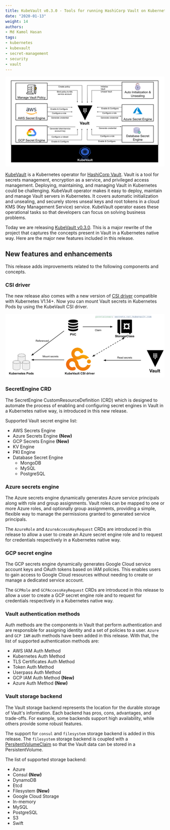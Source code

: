 ```yaml
---
title: KubeVault v0.3.0 - Tools for running HashiCorp Vault on Kubernetes
date: "2020-01-13"
weight: 14
authors:
- Md Kamol Hasan
tags:
- kubernetes
- kubevault
- secret-management
- security
- vault
---
```


![The KubeVault Overview](KubeVault_overview.svg)

[KubeVault](https://kubevault.com) is a Kubernetes operator for [HashiCorp Vault](https://www.vaultproject.io/). Vault is a tool for secrets management, encryption as a service, and privileged access management. Deploying, maintaining, and managing Vault in Kubernetes could be challenging. KubeVault operator makes it easy to deploy, maintain and manage Vault servers in Kubernetes. It covers automatic initialization and unsealing, and securely stores unseal keys and root tokens in a cloud KMS (Key Management Service) service. KubeVault operator eases these operational tasks so that developers can focus on solving business problems.

Today we are releasing [KubeVault v0.3.0](https://kubevault.com/docs/v0.3.0/welcome/). This is a major rewrite of the project that captures the concepts present in Vault in a Kubernetes native way. Here are the major new features included in this release.

## New features and enhancements

This release adds improvements related to the following components and concepts.

### CSI driver

The new release also comes with a new version of [CSI driver](https://kubernetes-csi.github.io/docs/#kubernetes-container-storage-interface-csi-documentation) compatible with Kubernetes V1.14+. Now you can mount Vault secrets in Kubernetes Pods by using the KubeVault CSI driver.

![The KubeVault CSI Driver](csi_driver.svg)

### SecretEngine CRD

The SecretEngine CustomResourceDefinition (CRD) which is designed to automate the process of enabling and configuring secret engines in Vault in a Kubernetes native way, is introduced in this new release.

Supported Vault secret engine list:

- AWS Secrets Engine
- Azure Secrets Engine **(New)**
- GCP Secrets Engine **(New)**
- KV Engine
- PKI Engine
- Database Secret Engine
  - MongoDB
  - MySQL
  - PostgreSQL

### Azure secrets engine

The Azure secrets engine dynamically generates Azure service principals along with role and group assignments. Vault roles can be mapped to one or more Azure roles, and optionally group assignments, providing a simple, flexible way to manage the permissions granted to generated service principals.

The `AzureRole` and `AzureAccessKeyRequest` CRDs are introduced in this release to allow a user to create an Azure secret engine role and to request for credentials respectively in a Kubernetes native way.

### GCP secret engine

The GCP secrets engine dynamically generates Google Cloud service account keys and OAuth tokens based on IAM policies. This enables users to gain access to Google Cloud resources without needing to create or manage a dedicated service account.

The `GCPRole` and `GCPAccessKeyRequest` CRDs are introduced in this release to allow a user to create a GCP secret engine role and to request for credentials respectively in a Kubernetes native way.

### Vault authentication methods

Auth methods are the components in Vault that perform authentication and are responsible for assigning identity and a set of policies to a user. `Azure` and `GCP IAM` auth methods have been added in this release. With that, the list of supported authentication methods are:

- AWS IAM Auth Method
- Kubernetes Auth Method
- TLS Certificates Auth Method
- Token Auth Method
- Userpass Auth Method
- GCP IAM Auth Method **(New)**
- Azure Auth Method **(New)**

### Vault storage backend

The Vault storage backend represents the location for the durable storage of Vault's information. Each backend has pros, cons, advantages, and trade-offs. For example, some backends support high availability, while others provide some robust features.

The support for `consul` and `filesystem` storage backend is added in this release. The `filesystem` storage backend is coupled with a [PersitentVolumeClaim](https://kubernetes.io/docs/concepts/storage/persistent-volumes/#persistentvolumeclaims) so that the Vault data can be stored in a PersistentVolume.

The list of supported storage backend:

- Azure
- Consul **(New)**
- DynamoDB
- Etcd
- Filesystem **(New)**
- Google Cloud Storage
- In-memory
- MySQL
- PostgreSQL
- S3
- Swift
